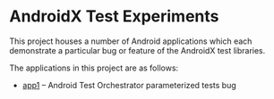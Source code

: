 # AndroidX Test Experiments

This project houses a number of Android applications which each demonstrate a particular bug or feature of the AndroidX test libraries.

The applications in this project are as follows:

* [app1](app1) – Android Test Orchestrator parameterized tests bug